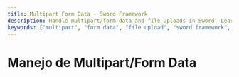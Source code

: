 ```yaml
---
title: Multipart Form Data - Sword Framework
description: Handle multipart/form-data and file uploads in Sword. Learn to process files, images, and form submissions in your Rust application.
keywords: ["multipart", "form data", "file upload", "sword framework", "file handling", "multipart form"]
---
```


# Manejo de Multipart/Form Data
